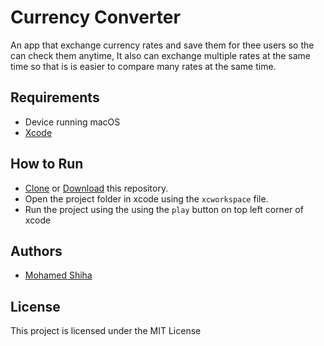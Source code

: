 # Currency Converter

An app that exchange currency rates and save them for thee users so the can check them anytime, It also can exchange multiple rates at the same time so that is is easier to compare many rates at the same time. 

## Requirements

 * Device running macOS
 * [Xcode](https://developer.apple.com/xcode/)

## How to Run

* [Clone](https://github.com/MohamedShiha/Currency-Converter.git) or [Download](https://github.com/MohamedShiha/Currency-Converter/archive/master.zip) this repository.
* Open the project folder in xcode using the `xcworkspace` file.
* Run the project using the using the `play` button on top left corner of xcode

## Authors

* [Mohamed Shiha](https://github.com/MohamedShiha)

## License

This project is licensed under the MIT License
